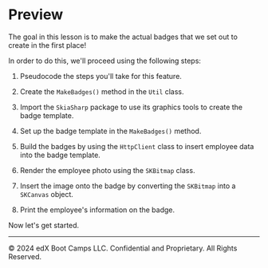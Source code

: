# Preview

The goal in this lesson is to make the actual badges that we set out to create in the first place!

In order to do this, we'll proceed using the following steps:

1. Pseudocode the steps you'll take for this feature.

2. Create the `MakeBadges()` method in the `Util` class.

3. Import the `SkiaSharp` package to use its graphics tools to create the badge template.

4. Set up the badge template in the `MakeBadges()` method.

5. Build the badges by using the `HttpClient` class to insert employee data into the badge template.

6. Render the employee photo using the `SKBitmap` class.

7. Insert the image onto the badge by converting the `SKBitmap` into a `SKCanvas` object.

8. Print the employee's information on the badge.

Now let's get started.

---
© 2024 edX Boot Camps LLC. Confidential and Proprietary. All Rights Reserved.